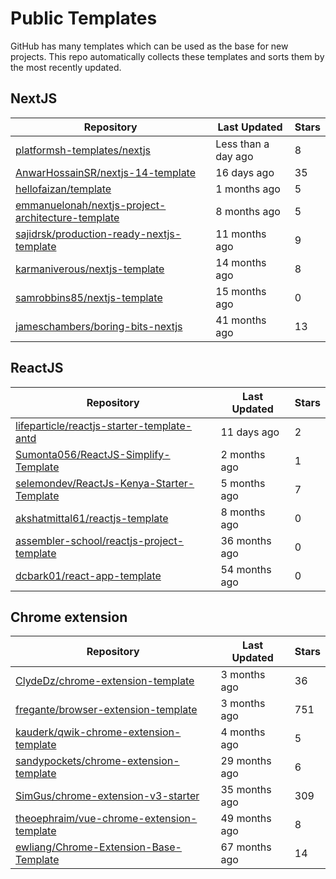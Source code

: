 # Public Templates

GitHub has many templates which can be used as the base for new projects. This repo automatically collects these templates and sorts them by the most recently updated.

## NextJS

| Repository | Last Updated | Stars |
|------------|--------------|-------|
| [platformsh-templates/nextjs](https://github.com/platformsh-templates/nextjs) | Less than a day ago | 8 |
| [AnwarHossainSR/nextjs-14-template](https://github.com/AnwarHossainSR/nextjs-14-template) | 16 days ago | 35 |
| [hellofaizan/template](https://github.com/hellofaizan/template) | 1 months ago | 5 |
| [emmanuelonah/nextjs-project-architecture-template](https://github.com/emmanuelonah/nextjs-project-architecture-template) | 8 months ago | 5 |
| [sajidrsk/production-ready-nextjs-template](https://github.com/sajidrsk/production-ready-nextjs-template) | 11 months ago | 9 |
| [karmaniverous/nextjs-template](https://github.com/karmaniverous/nextjs-template) | 14 months ago | 8 |
| [samrobbins85/nextjs-template](https://github.com/samrobbins85/nextjs-template) | 15 months ago | 0 |
| [jameschambers/boring-bits-nextjs](https://github.com/jameschambers/boring-bits-nextjs) | 41 months ago | 13 |

## ReactJS

| Repository | Last Updated | Stars |
|------------|--------------|-------|
| [lifeparticle/reactjs-starter-template-antd](https://github.com/lifeparticle/reactjs-starter-template-antd) | 11 days ago | 2 |
| [Sumonta056/ReactJS-Simplify-Template](https://github.com/Sumonta056/ReactJS-Simplify-Template) | 2 months ago | 1 |
| [selemondev/ReactJs-Kenya-Starter-Template](https://github.com/selemondev/ReactJs-Kenya-Starter-Template) | 5 months ago | 7 |
| [akshatmittal61/reactjs-template](https://github.com/akshatmittal61/reactjs-template) | 8 months ago | 0 |
| [assembler-school/reactjs-project-template](https://github.com/assembler-school/reactjs-project-template) | 36 months ago | 0 |
| [dcbark01/react-app-template](https://github.com/dcbark01/react-app-template) | 54 months ago | 0 |

## Chrome extension

| Repository | Last Updated | Stars |
|------------|--------------|-------|
| [ClydeDz/chrome-extension-template](https://github.com/ClydeDz/chrome-extension-template) | 3 months ago | 36 |
| [fregante/browser-extension-template](https://github.com/fregante/browser-extension-template) | 3 months ago | 751 |
| [kauderk/qwik-chrome-extension-template](https://github.com/kauderk/qwik-chrome-extension-template) | 4 months ago | 5 |
| [sandypockets/chrome-extension-template](https://github.com/sandypockets/chrome-extension-template) | 29 months ago | 6 |
| [SimGus/chrome-extension-v3-starter](https://github.com/SimGus/chrome-extension-v3-starter) | 35 months ago | 309 |
| [theoephraim/vue-chrome-extension-template](https://github.com/theoephraim/vue-chrome-extension-template) | 49 months ago | 8 |
| [ewliang/Chrome-Extension-Base-Template](https://github.com/ewliang/Chrome-Extension-Base-Template) | 67 months ago | 14 |
